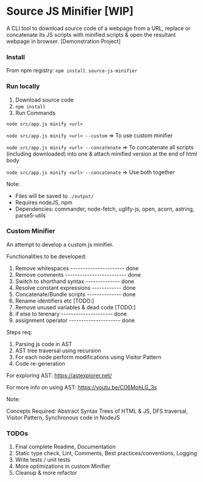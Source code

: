 # Source JS Minifier [WIP]
A CLI tool to download source code of a webpage from a URL, replace or concatenate its JS scripts with minified scripts & open the resultant webpage in browser.
[Demonstration Project]

### Install

From npm registry:
`npm install source-js-minifier` 

### Run locally

1. Download source code
2. `npm install` 
3. Run Commands

`node src/app.js minify <url>` 

`node src/app.js minify <url> --custom` => To use custom minifier

`node src/app.js minify <url> --concatenate` => To concatenate all scripts (including downloaded) into one & attach minified version at the end of html body

`node src/app.js minify <url> --concatenate` => Use both together

Note: 

* Files will be saved to `./output/` 
* Requires nodeJS, npm
* Dependencies: commander, node-fetch, uglify-js, open, acorn, astring, parse5-utils

### Custom Minifier

An attempt to develop a custom js minifier.

Functionalities to be developed:

1. Remove whitespaces ---------------------- done
2. Remove comments ------------------------- done
3. Switch to shorthand syntax -------------- done
4. Resolve constant expressions ------------ done
5. Concatenate/Bundle scripts -------------- done 
6. Rename identifiers etc [TODO:]
7. Remove unused variables & dead code [TODO:]
8. if else to terenary --------------------- done
9. assignment operator --------------------- done

Steps req:

1. Parsing js code in AST
2. AST tree traversal using recursion
3. For each node perform modifications using Visitor Pattern
4. Code re-generation

For exploring AST: https://astexplorer.net/ 

For more info on using AST: https://youtu.be/C06MohLG_3s 

Note:

Concepts Required: Abstract Syntax Trees of HTML & JS, DFS traversal, Visitor Pattern, Synchronous code in NodeJS

### TODOs

1. Final complete Readme, Documentation
2. Static type check, Lint, Comments, Best practices/conventions, Logging 
3. Write tests / unit tests
4. More optimizations in custom Minifier
5. Cleanup & more refactor
